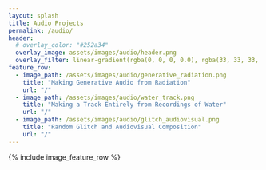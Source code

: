```yaml
---
layout: splash
title: Audio Projects
permalink: /audio/
header:
  # overlay_color: "#252a34"
  overlay_image: assets/images/audio/header.png
  overlay_filter: linear-gradient(rgba(0, 0, 0, 0.0), rgba(33, 33, 33, 1))
feature_row:
  - image_path: /assets/images/audio/generative_radiation.png
    title: "Making Generative Audio from Radiation"
    url: "/"
  - image_path: /assets/images/audio/water_track.png
    title: "Making a Track Entirely from Recordings of Water"
    url: "/"
  - image_path: /assets/images/audio/glitch_audiovisual.png
    title: "Random Glitch and Audiovisual Composition"
    url: "/"
---
```

{% include image_feature_row %}